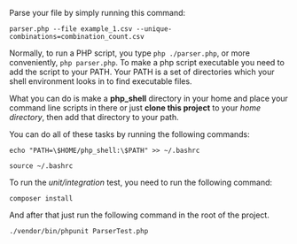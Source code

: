 Parse your file by simply running this command:

`parser.php --file example_1.csv --unique-combinations=combination_count.csv`

Normally, to run a PHP script, you type ```php ./parser.php```, or more conveniently, ```php parser.php```.
To make a php script executable you need to add the script to your PATH. 
Your PATH is a set of directories which your shell environment looks in to find executable files.

What you can do is make a **php_shell** directory in your home and place your command line scripts in there or just **clone this project** to your _home directory_, then add that directory to your path. 

You can do all of these tasks by running the following commands:

`echo "PATH=\$HOME/php_shell:\$PATH" >> ~/.bashrc`

`source ~/.bashrc`


To run the _unit/integration_ test, you need to run the following command:

`composer install`

And after that just run the following command in the root of the project.

`./vendor/bin/phpunit ParserTest.php`

